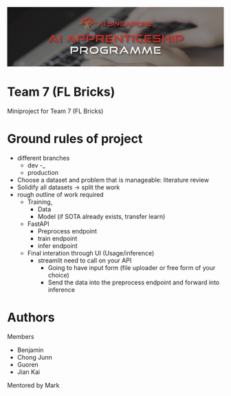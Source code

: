 <img src='./imgs/AIAP-Banner.png'>

# Team 7 (FL Bricks)
 Miniproject for Team 7 (FL Bricks)

# Ground rules of project
- different branches
    - dev
        -<feature>_<name>
    - production
- Choose a dataset and problem that is manageable: literature review
- Solidify all datasets -> split the work 
- rough outline of work required
    - Training,
        -  Data
        - Model (if SOTA already exists, transfer learn)
    - FastAPI
        - Preprocess endpoint
        - train endpoint 
        - infer endpoint
    - Final interation through UI (Usage/inference) 
        - streamlit need to call on your API
            - Going to have input form (file uploader or free form of your choice)
            - Send the data into the preprocess endpoint and forward into inference   


# Authors
Members
- Benjamin
- Chong Junn
- Guoren
- Jian Kai

Mentored by Mark